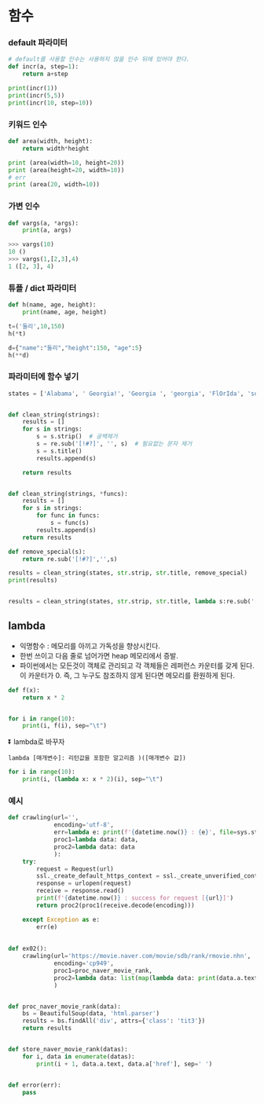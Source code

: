# 함수

### default 파라미터

```python
# default를 사용할 인수는 사용하지 않을 인수 뒤에 있어야 한다.
def incr(a, step=1): 
    return a+step

print(incr(1))
print(incr(5,5))
print(incr(10, step=10))
```



### 키워드 인수

```python
def area(width, height):
    return width*height

print (area(width=10, height=20))
print (area(height=20, width=10))
# err
print (area(20, width=10))
```



### 가변 인수

```python
def vargs(a, *args):
    print(a, args)

>>> vargs(10)
10 ()    
>>> vargs(1,[2,3],4)
1 ([2, 3], 4)
```



### 튜플 / dict 파라미터

```python
def h(name, age, height):
    print(name, age, height)

t=('둘리',10,150)
h(*t)

d={"name":"둘리","height":150, "age":5}
h(**d)
```



### 파라미터에 함수 넣기

```python
states = ['Alabama', ' Georgia!', 'Georgia ', 'georgia', 'FlOrIda', 'south carolina   ', 'West virginia?']


def clean_string(strings):
    results = []
    for s in strings:
        s = s.strip()  # 공백제거
        s = re.sub('[!#?]', '', s)  # 필요없는 문자 제거
        s = s.title()
        results.append(s)

    return results


def clean_string(strings, *funcs):
    results = []
    for s in strings:
        for func in funcs:
            s = func(s)
        results.append(s)
    return results

def remove_special(s):
    return re.sub('[!#?]','',s)

results = clean_string(states, str.strip, str.title, remove_special)
print(results)


results = clean_string(states, str.strip, str.title, lambda s:re.sub('[!#?]','',s))
```



## lambda

- 익명함수 : 메모리를 아끼고 가독성을 향상시킨다.
- 한번 쓰이고 다음 줄로 넘어가면 heap 메모리에서 증발.
- 파이썬에서는 모든것이 객체로 관리되고 각 객체들은 레퍼런스 카운터를 갖게 된다. 이 카운터가 0. 즉, 그 누구도 참조하지 않게 된다면 메모리를 환원하게 된다.

```python
def f(x):
    return x * 2


for i in range(10):
    print(i, f(i), sep="\t")
```

:arrow_double_down: lambda로 바꾸자

`lambda [매개변수]: 리턴값을 포함한 알고리즘 )([매개변수 값]) `

```python
for i in range(10):
    print(i, (lambda x: x * 2)(i), sep="\t")
```





### 예시

```python
def crawling(url='',
             encoding='utf-8',
             err=lambda e: print(f'{datetime.now()} : {e}', file=sys.stderr),
             proc1=lambda data: data,
             proc2=lambda data: data
             ):
    try:
        request = Request(url)
        ssl._create_default_https_context = ssl._create_unverified_context
        response = urlopen(request)
        receive = response.read()
        print(f'{datetime.now()} : success for request [{url}]')
        return proc2(proc1(receive.decode(encoding)))

    except Exception as e:
        err(e)
        
        
def ex02():
    crawling(url='https://movie.naver.com/movie/sdb/rank/rmovie.nhn',
             encoding='cp949',
             proc1=proc_naver_movie_rank,
             proc2=lambda data: list(map(lambda data: print(data.a.text, data.a['href'], sep=' '),data))
             )


def proc_naver_movie_rank(data):
    bs = BeautifulSoup(data, 'html.parser')
    results = bs.findAll('div', attrs={'class': 'tit3'})
    return results


def store_naver_movie_rank(datas):
    for i, data in enumerate(datas):
        print(i + 1, data.a.text, data.a['href'], sep=' ')


def error(err):
    pass
```

